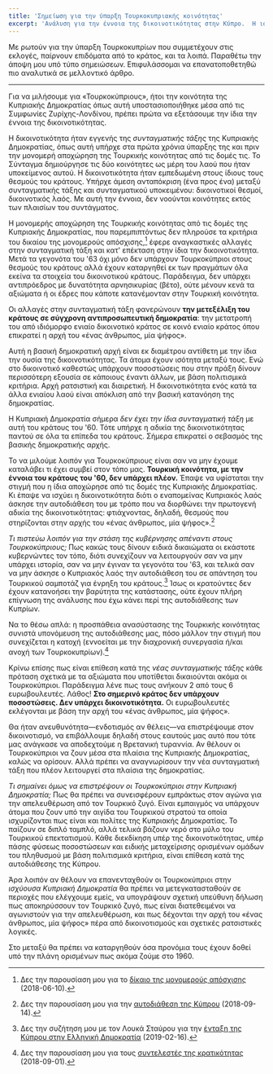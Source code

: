 ```yaml
---
title: 'Σημείωση για την ύπαρξη Τουρκοκυπριακής κοινότητας'
excerpt: 'Ανάλυση για την έννοια της δικοινοτικότητας στην Κύπρο.  Η ισχύουσα συνταγματική τάξη δεν είναι δικοινοτική: «ένας άνθρωπος, μία ψήφος».'
---
```


Με ρωτούν για την ύπαρξη Τουρκοκυπρίων που συμμετέχουν στις εκλογές,
παίρνουν επιδόματα από το κράτος, και τα λοιπά.  Παραθέτω την άποψη μου
υπό τύπο σημειώσεων.  Επιφυλάσσομαι να επανατοποθετηθώ πιο αναλυτικά σε
μελλοντικό άρθρο.

* * *

Για να μιλήσουμε για «Τουρκοκύπριους», ήτοι την κοινότητα της Κυπριακής
Δημοκρατίας όπως αυτή υποστασιοποιήθηκε μέσα από τις Συμφωνίες
Ζυρίχης-Λονδίνου, πρέπει πρώτα να εξετάσουμε την ίδια την έννοια της
δικοινοτικότητας.

Η δικοινοτικότητα ήταν εγγενής της _συνταγματικής τάξης_ της Κυπριακής
Δημοκρατίας, όπως αυτή υπήρχε στα πρώτα χρόνια ύπαρξης της και πριν την
μονομερή αποχώρηση της Τουρκικής κοινότητας από τις δομές τις.  Το
Σύνταγμα δημιούργησε τις δύο κοινότητες ως μέρη του λαού που ήταν
υποκείμενος αυτού.  Η δικοινοτικότητα ήταν εμπεδωμένη στους ίδιους τους
θεσμούς του κράτους.  Υπήρχε άμεση ανταπόκριση (ένα προς ένα) μεταξύ
συνταγματικής τάξης και συνταγματικού υποκειμένου: δικοινοτικοί θεσμοί,
δικοινοτικός λαός.  Με αυτή την έννοια, δεν νοούνται κοινότητες εκτός
των πλαισίων του συντάγματος.

Η μονομερής αποχώρηση της Τουρκικής κοινότητας από τις δομές της
Κυπριακής Δημοκρατίας, που παρεμπιπτόντως δεν πληρούσε τα κριτήρια του
δικαίου της μονομερούς απόσχισης,[^UnilateralSecession] έφερε
αναγκαστικές αλλαγές στην συνταγματική τάξη και κατ' επέκταση στην ίδια
την δικοινοτικότητα.  Μετά τα γεγονότα του '63 όχι μόνο δεν υπάρχουν
Τουρκοκύπριοι στους θεσμούς του κράτους αλλά έχουν καταργηθεί εκ των
πραγμάτων όλα εκείνα τα στοιχεία του δικοινοτικού κράτους.  Παράδειγμα,
δεν υπάρχει αντιπρόεδρος με δυνατότητα αρνησικυρίας (βέτο), ούτε μένουν
κενά τα αξιώματα ή οι έδρες που κάποτε κατανέμονταν στην Τουρκική
κοινότητα.

Οι αλλαγές στην συνταγματική τάξη φανερώνουν **την μετεξέλιξη του
κράτους σε σύγχρονη αντιπροσωπευτική δημοκρατία**: την μετατροπή του από
ιδιόμορφο ενιαίο δικοινοτικό κράτος σε κοινό ενιαίο κράτος όπου
επικρατεί η αρχή του «ένας άνθρωπος, μία ψήφος».

Αυτή η βασική δημοκρατική αρχή είναι εκ διαμέτρου αντίθετη με την ίδια
την ουσία της δικοινοτικότητας.  Τα άτομα έχουν ισότητα μεταξύ τους. Ενώ
στο δικοινοτικό καθεστώς υπάρχουν ποσοστώσεις που στην πράξη δίνουν
περισσότερη εξουσία σε κάποιους έναντι άλλων, με βάση πολιτισμικά
κριτήρια.  Αρχή ρατσιστική και διαιρετική.  Η δικοινοτικότητα ενός κατά
τα άλλα ενιαίου λαού είναι απόκλιση από την βασική κατανόηση της
δημοκρατίας.

Η Κυπριακή Δημοκρατία σήμερα _δεν έχει την ίδια συνταγματική τάξη_ με
αυτή του κράτους του '60.  Τότε υπήρχε η αδικία της δικοινοτικότητας
παντού σε όλα τα επίπεδα του κράτους.  Σήμερα επικρατεί ο σεβασμός της
βασικής δημοκρατικής αρχής.

Το να μιλούμε λοιπόν για Τουρκοκύπριους είναι σαν να μην έχουμε
καταλάβει τι έχει συμβεί στον τόπο μας.  **Τουρκική κοινότητα, με την
έννοια του κράτους του '60, δεν υπάρχει πλέον.**  Έπαψε να υφίσταται την
στιγμή που η ίδια αποχώρησε από τις δομές της Κυπριακής Δημοκρατίας.  Κι
έπαψε να ισχύει η δικοινοτικότητα διότι ο εναπομείνας Κυπριακός λαός
άσκησε την αυτοδιάθεση του με τρόπο που να διορθώνει την πρωτογενή
αδικία της δικοινοτικότητας: φτιάχνοντας, δηλαδή, θεσμούς που
στηρίζονται στην αρχής του «ένας άνθρωπος, μία
ψήφος».[^CyprusSelfDetermination]

_Τι πιστεύω λοιπόν για την στάση της κυβέρνησης απέναντι στους
Τουρκοκύπριους;_  Πως κακώς τους δίνουν ειδικά δικαιώματα οι εκάστοτε
κυβερνώντες τον τόπο, διότι συνεχίζουν να λειτουργούν σαν να μην υπάρχει
ιστορία, σαν να μην έγιναν τα γεγονότα του '63, και τελικά σαν να μην
άσκησε ο Κυπριακός λαός την αυτοδιάθεση του σε απάντηση του Τουρκικού
σαμποτάζ για ένρηξη του κράτους.[^DiscussionCyprusSelfDetermination]
Ίσως οι κρατούντες δεν έχουν κατανοήσει την βαρύτητα της κατάστασης,
ούτε έχουν πλήρη επίγνωση της ανάλυσης που έχω κάνει περί της
αυτοδιάθεσης των Κυπρίων.

Να το θέσω απλά: η προσπάθεια ανασύστασης της Τουρκικής κοινότητας
συνιστά υπονόμευση της αυτοδιάθεσης μας, πόσο μάλλον την στιγμή που
συνεχίζεται η κατοχή (εννοείται με την διαχρονική συνεργασία ή/και ανοχή
των Τουρκοκυπρίων).[^FactorsStatehood]

Κρίνω επίσης πως είναι επίθεση κατά της _νέας συνταγματικής τάξης_ κάθε
πρόταση σχετικά με τα αξιώματα που υποτίθεται δικαιούνται ακόμα οι
Τουρκοκύπριοι.  Παράδειγμα λένε πως τους ανήκουν 2 από τους
6 ευρωβουλευτές.  Λάθος!  **Στο σημερινό κράτος δεν υπάρχουν
ποσοστώσεις.  Δεν υπάρχει δικοινοτικότητα.**  Οι ευρωβουλευτές
εκλέγονται με βάση την αρχή του «ένας άνθρωπος, μία ψήφος».

Θα ήταν ανευθυνότητα—ενδοτισμός αν θέλεις—να επιστρέψουμε στον
δικοινοτισμό, να επιβάλλουμε δηλαδή στους εαυτούς μας αυτό που τότε μας
ανάγκασε να αποδεχτούμε η Βρετανική τυραννία.  Αν θέλουν οι
Τουρκοκύπριοι να ζουν μέσα στα πλαίσια της Κυπριακής Δημοκρατίας, καλώς
να ορίσουν.  Αλλά πρέπει να αναγνωρίσουν την νέα συνταγματική τάξη που
πλέον λειτουργεί στα πλαίσια της δημοκρατίας.

_Τι σημαίνει όμως να επιστρέψουν οι Τουρκοκύπριοι στην Κυπριακή
Δημοκρατία;_  Πως θα πρέπει να συνεισφέρουν εμπράκτως στον αγώνα για την
απελευθέρωση από τον Τουρκικό ζυγό.  Είναι εμπαιγμός να υπάρχουν άτομα
που ζουν υπό την αιγίδα του Τουρκικού στρατού τα οποία ισχυρίζονται πως
είναι και πολίτες της Κυπριακής Δημοκρατίας.  Το παίζουν σε διπλό
ταμπλό, αλλά τελικά βάζουν νερό στο μύλο του Τουρκικού επεκτατισμού.
Κάθε διεκδίκηση υπέρ της δικοινοτικότητας, υπέρ πάσης φύσεως ποσοστώσεων
και ειδικής μεταχείρισης ορισμένων ομάδων του πληθυσμού με βάση
πολιτισμικά κριτήρια, είναι επίθεση κατά της αυτοδιάθεσης της Κύπρου.

Άρα λοιπόν αν θέλουν να επανενταχθούν οι Τουρκοκύπριοι στην _ισχύουσα
Κυπριακή Δημοκρατία_ θα πρέπει να μετεγκατασταθούν σε περιοχές που
ελέγχουμε εμείς, να υπογράψουν σχετική υπεύθυνη δήλωση πως αποκηρύσσουν
τον Τουρκικό ζυγό, πως είναι διατεθειμένοι να αγωνιστούν για την
απελευθέρωση, και πως δέχονται την αρχή του «ένας άνθρωπος, μία ψήφος»
πέρα από δικοινοτισμούς και σχετικές ρατσιστικές λογικές.

Στο μεταξύ θα πρέπει να καταργηθούν όσα προνόμια τους έχουν δοθεί υπό
την πλάνη ορισμένων πως ακόμα ζούμε στο 1960.

[^UnilateralSecession]: Δες την παρουσίαση μου για το [δίκαιο της μονομερούς απόσχισης](https://protesilaos.com/greek/2018-06-10-unilateral-secession-criteria/) (2018-06-10).

[^CyprusSelfDetermination]: Δες την παρουσίαση μου για την [αυτοδιάθεση της Κύπρου](https://protesilaos.com/greek/2018-09-14-cyprus-self-determination/) (2018-09-14).

[^DiscussionCyprusSelfDetermination]: Δες την συζήτηση μου με τον Λουκά Σταύρου για την [ένταξη της Κύπρου στην Ελληνική Δημοκρατία](https://protesilaos.com/greek/2019-02-16-discussion-cy-accession-gr/) (2019-02-16).

[^FactorsStatehood]: Δες την παρουσίαση μου για τους [συντελεστές της κρατικότητας](https://protesilaos.com/greek/2018-09-01-factors-statehood/) (2018-09-01).
